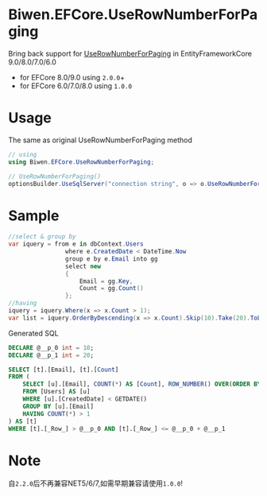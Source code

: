 ﻿# Biwen.EFCore.UseRowNumberForPaging

Bring back support for [UseRowNumberForPaging](https://docs.microsoft.com/en-us/dotnet/api/microsoft.entityframeworkcore.infrastructure.sqlserverdbcontextoptionsbuilder.userownumberforpaging?view=efcore-3.0) in EntityFrameworkCore 9.0/8.0/7.0/6.0

- for EFCore 8.0/9.0 using `2.0.0`+
- for EFCore 6.0/7.0/8.0 using `1.0.0`

# Usage

The same as original UseRowNumberForPaging method
```c#
// using
using Biwen.EFCore.UseRowNumberForPaging;

// UseRowNumberForPaging()
optionsBuilder.UseSqlServer("connection string", o => o.UseRowNumberForPaging());

```

# Sample

```c#
//select & group by
var iquery = from e in dbContext.Users
                where e.CreatedDate < DateTime.Now
                group e by e.Email into gg
                select new
                {
                    Email = gg.Key,
                    Count = gg.Count()
                };
//having
iquery = iquery.Where(x => x.Count > 1);
var list = iquery.OrderByDescending(x => x.Count).Skip(10).Take(20).ToList();
```

Generated SQL

```sql
DECLARE @__p_0 int = 10;
DECLARE @__p_1 int = 20;

SELECT [t].[Email], [t].[Count]
FROM (
    SELECT [u].[Email], COUNT(*) AS [Count], ROW_NUMBER() OVER(ORDER BY COUNT(*) DESC) AS [_Row_]
    FROM [Users] AS [u]
    WHERE [u].[CreatedDate] < GETDATE()
    GROUP BY [u].[Email]
    HAVING COUNT(*) > 1
) AS [t]
WHERE [t].[_Row_] > @__p_0 AND [t].[_Row_] <= @__p_0 + @__p_1

```



# Note

自`2.2.0`后不再兼容NET5/6/7,如需早期兼容请使用`1.0.0`!

